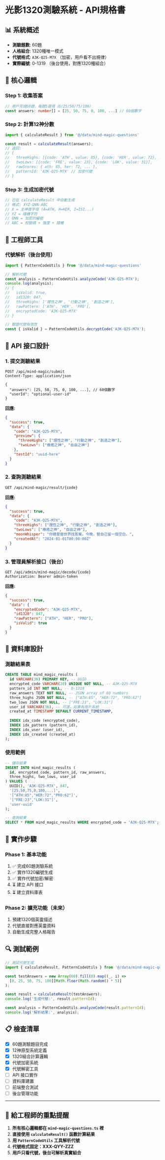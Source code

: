 # 光影1320測驗系統 - API規格書

## 📊 系統概述

- **測驗題數**: 60題
- **人格組合**: 1320種唯一模式
- **代號格式**: `A3K-Q25-M7X` （加密，用戶看不出規律）
- **實際編號**: 0-1319 （後台使用，對應1320種組合）

## 🎯 核心邏輯

### Step 1: 收集答案
```typescript
// 用戶完成60題，每題5選項（0/25/50/75/100）
const answers: number[] = [25, 50, 75, 0, 100, ...] // 60個數字
```

### Step 2: 計算12神分數
```typescript
import { calculateResult } from '@/data/mind-magic-questions'

const result = calculateResult(answers);
// 返回:
// {
//   threeHighs: [{code: 'ATH', value: 85}, {code: 'HER', value: 72}, ...],
//   twoLows: [{code: 'FRE', value: 23}, {code: 'LOK', value: 31}],
//   rawScores: { ath: 85, her: 72, ... },
//   patternId: 'A3K-Q25-M7X' // 加密代號
// }
```

### Step 3: 生成加密代號
```typescript
// 已在 calculateResult 中自動生成
// 格式: XYZ-QNN-ABC
// X = 主神首字母 (A=ATH, H=HER, I=ISI...)
// YZ = 隨機字符
// QNN = 加密的編號
// ABC = 校驗碼 + 強度 + 隨機
```

## 🔧 工程師工具

### 代號解析（後台使用）
```typescript
import { PatternCodeUtils } from '@/data/mind-magic-questions'

// 解析代號
const analysis = PatternCodeUtils.analyzeCode('A3K-Q25-M7X');
console.log(analysis);
// {
//   isValid: true,
//   id1320: 847,
//   threeHighs: ['理性之神', '行動之神', '創造之神'],
//   rawPattern: ['ATH', 'HER', 'PRO'],
//   encryptedCode: 'A3K-Q25-M7X'
// }

// 驗證代號有效性
const { isValid } = PatternCodeUtils.decryptCode('A3K-Q25-M7X');
```

## 📡 API 接口設計

### 1. 提交測驗結果
```http
POST /api/mind-magic/submit
Content-Type: application/json

{
  "answers": [25, 50, 75, 0, 100, ...], // 60個數字
  "userId": "optional-user-id"
}
```

**回應:**
```json
{
  "success": true,
  "data": {
    "code": "A3K-Q25-M7X",
    "preview": {
      "threeHighs": ["理性之神", "行動之神", "創造之神"],
      "twoLows": ["療癒之神", "自由之神"]
    },
    "testId": "uuid-here"
  }
}
```

### 2. 查詢測驗結果
```http
GET /api/mind-magic/result/{code}
```

**回應:**
```json
{
  "success": true,
  "data": {
    "code": "A3K-Q25-M7X",
    "threeHighs": ["理性之神", "行動之神", "創造之神"],
    "twoLows": ["療癒之神", "自由之神"],
    "moonWhisper": "你總是替世界找答案。今晚，替自己留一個空白。",
    "createdAt": "2024-01-01T00:00:00Z"
  }
}
```

### 3. 管理員解析接口（後台）
```http
GET /api/admin/mind-magic/decode/{code}
Authorization: Bearer admin-token
```

**回應:**
```json
{
  "success": true,
  "data": {
    "encryptedCode": "A3K-Q25-M7X",
    "id1320": 847,
    "rawPattern": ["ATH", "HER", "PRO"],
    "isValid": true
  }
}
```

## 💾 資料庫設計

### 測驗結果表
```sql
CREATE TABLE mind_magic_results (
  id VARCHAR(36) PRIMARY KEY, -- UUID
  encrypted_code VARCHAR(20) UNIQUE NOT NULL, -- A3K-Q25-M7X
  pattern_id INT NOT NULL, -- 0-1319
  raw_answers TEXT NOT NULL, -- JSON array of 60 numbers
  three_highs JSON NOT NULL, -- ["ATH:85", "HER:72", "PRO:62"]
  two_lows JSON NOT NULL, -- ["FRE:23", "LOK:31"]
  user_id VARCHAR(36), -- 可選，如果有用戶系統
  created_at TIMESTAMP DEFAULT CURRENT_TIMESTAMP,
  
  INDEX idx_code (encrypted_code),
  INDEX idx_pattern (pattern_id),
  INDEX idx_user (user_id),
  INDEX idx_created (created_at)
);
```

### 使用範例
```sql
-- 儲存結果
INSERT INTO mind_magic_results (
  id, encrypted_code, pattern_id, raw_answers, 
  three_highs, two_lows, user_id
) VALUES (
  UUID(), 'A3K-Q25-M7X', 847, 
  '[25,50,75,0,100,...]',
  '["ATH:85","HER:72","PRO:62"]',
  '["FRE:23","LOK:31"]',
  'user-uuid'
);

-- 查詢結果
SELECT * FROM mind_magic_results WHERE encrypted_code = 'A3K-Q25-M7X';
```

## 🚀 實作步驟

### Phase 1: 基本功能
1. ✅ 完成60題測驗系統
2. ✅ 實作1320編號生成
3. ✅ 實作代號加密/解密
4. ⏳ 建立 API 接口
5. ⏳ 建立資料庫表

### Phase 2: 擴充功能（未來）
1. 預建1320個英靈描述
2. 代號直接對應英靈資料
3. 自動生成完整人格報告

## 🔍 測試範例

```typescript
// 測試代號生成
import { calculateResult, PatternCodeUtils } from '@/data/mind-magic-questions'

const testAnswers = new Array(60).fill(0).map((_, i) => 
  [0, 25, 50, 75, 100][Math.floor(Math.random() * 5)]
);

const result = calculateResult(testAnswers);
console.log('生成代號:', result.patternId);

const analysis = PatternCodeUtils.analyzeCode(result.patternId);
console.log('解析結果:', analysis);
```

## 📋 檢查清單

- [x] 60題測驗題目完成
- [x] 12神原型系統定義
- [x] 1320組合計算邏輯
- [x] 代號加密系統
- [x] 代號解密工具
- [ ] API 接口實作
- [ ] 資料庫建置
- [ ] 前端整合測試
- [ ] 後台管理功能

---

## 🎯 給工程師的重點提醒

1. **所有核心邏輯都在 `mind-magic-questions.ts` 裡**
2. **直接使用 `calculateResult()` 函數計算結果**
3. **用 `PatternCodeUtils` 工具解析代號**
4. **代號格式固定：XXX-QYY-ZZZ**
5. **用戶只看代號，後台可解析真實組合**